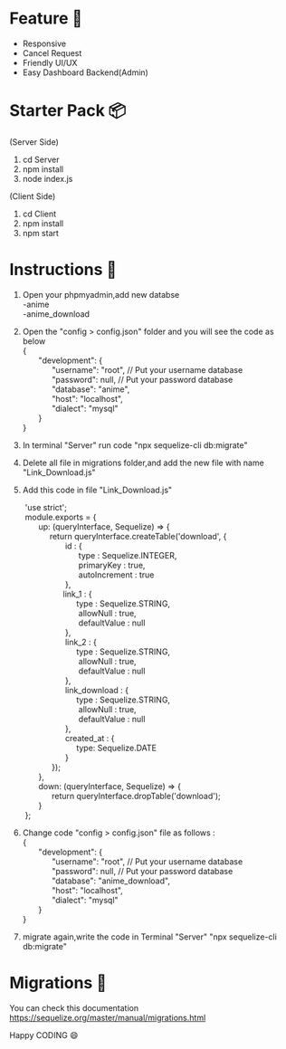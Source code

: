 # Feature :eyes:
<ul>
	<li>Responsive</li>
	<li>Cancel Request</li>
	<li>Friendly UI/UX</li>
	<li>Easy Dashboard Backend(Admin)</li>
</ul>

# Starter Pack :package:

(Server Side)
  1. cd Server
  2. npm install
  3. node index.js
  
 (Client Side)
  1. cd Client
  2. npm install
  3. npm start
  
# Instructions :notebook:
  1. Open your phpmyadmin,add new databse <br/> -anime <br/> -anime_download
	  
  2. Open the "config > config.json" folder and you will see the code as below <br/>
    { <br/>
    &nbsp;&nbsp;&nbsp;&nbsp;&nbsp;&nbsp; "development": { <br/>
    &nbsp;&nbsp;&nbsp;&nbsp;&nbsp;&nbsp;&nbsp;&nbsp;&nbsp;&nbsp;&nbsp;&nbsp; "username": "root", // Put your username database <br/>
    &nbsp;&nbsp;&nbsp;&nbsp;&nbsp;&nbsp;&nbsp;&nbsp;&nbsp;&nbsp;&nbsp;&nbsp; "password": null, // Put your password database <br/> 
    &nbsp;&nbsp;&nbsp;&nbsp;&nbsp;&nbsp;&nbsp;&nbsp;&nbsp;&nbsp;&nbsp;&nbsp; "database": "anime", <br/>
    &nbsp;&nbsp;&nbsp;&nbsp;&nbsp;&nbsp;&nbsp;&nbsp;&nbsp;&nbsp;&nbsp;&nbsp; "host": "localhost", <br/>
    &nbsp;&nbsp;&nbsp;&nbsp;&nbsp;&nbsp;&nbsp;&nbsp;&nbsp;&nbsp;&nbsp;&nbsp; "dialect": "mysql" <br/>
    &nbsp;&nbsp;&nbsp;&nbsp;&nbsp;&nbsp; } <br/>
    }
  3. In terminal "Server" run code "npx sequelize-cli db:migrate"
  
  4. Delete all file in migrations folder,and add the new file with name "Link_Download.js"
  	  
  5. Add this code in file "Link_Download.js" <br/>
  
&nbsp;&nbsp;&nbsp;&nbsp;&nbsp;&nbsp; 'use strict';<br/>
&nbsp;&nbsp;&nbsp;&nbsp;&nbsp;&nbsp; module.exports = { <br/>
&nbsp;&nbsp;&nbsp;&nbsp;&nbsp;&nbsp;&nbsp;&nbsp;&nbsp;&nbsp;&nbsp;&nbsp; up: (queryInterface, Sequelize) => { <br/>
&nbsp;&nbsp;&nbsp;&nbsp;&nbsp;&nbsp;&nbsp;&nbsp;&nbsp;&nbsp;&nbsp;&nbsp;&nbsp;&nbsp;&nbsp;&nbsp;&nbsp;&nbsp;return queryInterface.createTable('download', { <br/>
&nbsp;&nbsp;&nbsp;&nbsp;&nbsp;&nbsp;&nbsp;&nbsp;&nbsp;&nbsp;&nbsp;&nbsp;&nbsp;&nbsp;&nbsp;&nbsp;&nbsp;&nbsp;&nbsp;&nbsp;&nbsp;&nbsp;&nbsp;&nbsp;  id : { <br/>
&nbsp;&nbsp;&nbsp;&nbsp;&nbsp;&nbsp;&nbsp;&nbsp;&nbsp;&nbsp;&nbsp;&nbsp;&nbsp;&nbsp;&nbsp;&nbsp;&nbsp;&nbsp;&nbsp;&nbsp;&nbsp;&nbsp;&nbsp;&nbsp;&nbsp;&nbsp;&nbsp;&nbsp;&nbsp;&nbsp; type : Sequelize.INTEGER,<br/>
&nbsp;&nbsp;&nbsp;&nbsp;&nbsp;&nbsp;&nbsp;&nbsp;&nbsp;&nbsp;&nbsp;&nbsp;&nbsp;&nbsp;&nbsp;&nbsp;&nbsp;&nbsp;&nbsp;&nbsp;&nbsp;&nbsp;&nbsp;&nbsp;&nbsp;&nbsp;&nbsp;&nbsp;&nbsp;&nbsp; primaryKey : true,<br/>
&nbsp;&nbsp;&nbsp;&nbsp;&nbsp;&nbsp;&nbsp;&nbsp;&nbsp;&nbsp;&nbsp;&nbsp;&nbsp;&nbsp;&nbsp;&nbsp;&nbsp;&nbsp;&nbsp;&nbsp;&nbsp;&nbsp;&nbsp;&nbsp;&nbsp;&nbsp;&nbsp;&nbsp;&nbsp;&nbsp; autoIncrement : true<br/>
&nbsp;&nbsp;&nbsp;&nbsp;&nbsp;&nbsp;&nbsp;&nbsp;&nbsp;&nbsp;&nbsp;&nbsp;&nbsp;&nbsp;&nbsp;&nbsp;&nbsp;&nbsp;&nbsp;&nbsp;&nbsp;&nbsp;&nbsp;&nbsp; },<br/>
&nbsp;&nbsp;&nbsp;&nbsp;&nbsp;&nbsp;&nbsp;&nbsp;&nbsp;&nbsp;&nbsp;&nbsp;&nbsp;&nbsp;&nbsp;&nbsp;&nbsp;&nbsp;&nbsp;&nbsp;&nbsp;&nbsp;&nbsp; link_1 : {<br/>
&nbsp;&nbsp;&nbsp;&nbsp;&nbsp;&nbsp;&nbsp;&nbsp;&nbsp;&nbsp;&nbsp;&nbsp;&nbsp;&nbsp;&nbsp;&nbsp;&nbsp;&nbsp;&nbsp;&nbsp;&nbsp;&nbsp;&nbsp;&nbsp;&nbsp;&nbsp;&nbsp;&nbsp;&nbsp;&nbsp;type : Sequelize.STRING, <br/>
&nbsp;&nbsp;&nbsp;&nbsp;&nbsp;&nbsp;&nbsp;&nbsp;&nbsp;&nbsp;&nbsp;&nbsp;&nbsp;&nbsp;&nbsp;&nbsp;&nbsp;&nbsp;&nbsp;&nbsp;&nbsp;&nbsp;&nbsp;&nbsp;&nbsp;&nbsp;&nbsp;&nbsp;&nbsp;&nbsp; allowNull : true,<br/>
&nbsp;&nbsp;&nbsp;&nbsp;&nbsp;&nbsp;&nbsp;&nbsp;&nbsp;&nbsp;&nbsp;&nbsp;&nbsp;&nbsp;&nbsp;&nbsp;&nbsp;&nbsp;&nbsp;&nbsp;&nbsp;&nbsp;&nbsp;&nbsp;&nbsp;&nbsp;&nbsp;&nbsp;&nbsp;&nbsp; defaultValue : null<br/>
&nbsp;&nbsp;&nbsp;&nbsp;&nbsp;&nbsp;&nbsp;&nbsp;&nbsp;&nbsp;&nbsp;&nbsp;&nbsp;&nbsp;&nbsp;&nbsp;&nbsp;&nbsp;&nbsp;&nbsp;&nbsp;&nbsp;&nbsp;&nbsp; }, <br/>
&nbsp;&nbsp;&nbsp;&nbsp;&nbsp;&nbsp;&nbsp;&nbsp;&nbsp;&nbsp;&nbsp;&nbsp;&nbsp;&nbsp;&nbsp;&nbsp;&nbsp;&nbsp;&nbsp;&nbsp;&nbsp;&nbsp;&nbsp;&nbsp; link_2 : { <br/>
&nbsp;&nbsp;&nbsp;&nbsp;&nbsp;&nbsp;&nbsp;&nbsp;&nbsp;&nbsp;&nbsp;&nbsp;&nbsp;&nbsp;&nbsp;&nbsp;&nbsp;&nbsp;&nbsp;&nbsp;&nbsp;&nbsp;&nbsp;&nbsp;&nbsp;&nbsp;&nbsp;&nbsp;&nbsp;&nbsp;type : Sequelize.STRING, <br/>
&nbsp;&nbsp;&nbsp;&nbsp;&nbsp;&nbsp;&nbsp;&nbsp;&nbsp;&nbsp;&nbsp;&nbsp;&nbsp;&nbsp;&nbsp;&nbsp;&nbsp;&nbsp;&nbsp;&nbsp;&nbsp;&nbsp;&nbsp;&nbsp;&nbsp;&nbsp;&nbsp;&nbsp;&nbsp;&nbsp; allowNull : true,<br/>
&nbsp;&nbsp;&nbsp;&nbsp;&nbsp;&nbsp;&nbsp;&nbsp;&nbsp;&nbsp;&nbsp;&nbsp;&nbsp;&nbsp;&nbsp;&nbsp;&nbsp;&nbsp;&nbsp;&nbsp;&nbsp;&nbsp;&nbsp;&nbsp;&nbsp;&nbsp;&nbsp;&nbsp;&nbsp;&nbsp; defaultValue : null<br/>
&nbsp;&nbsp;&nbsp;&nbsp;&nbsp;&nbsp;&nbsp;&nbsp;&nbsp;&nbsp;&nbsp;&nbsp;&nbsp;&nbsp;&nbsp;&nbsp;&nbsp;&nbsp;&nbsp;&nbsp;&nbsp;&nbsp;&nbsp;&nbsp; },<br/>
&nbsp;&nbsp;&nbsp;&nbsp;&nbsp;&nbsp;&nbsp;&nbsp;&nbsp;&nbsp;&nbsp;&nbsp;&nbsp;&nbsp;&nbsp;&nbsp;&nbsp;&nbsp;&nbsp;&nbsp;&nbsp;&nbsp;&nbsp;&nbsp; link_download : { <br/>
&nbsp;&nbsp;&nbsp;&nbsp;&nbsp;&nbsp;&nbsp;&nbsp;&nbsp;&nbsp;&nbsp;&nbsp;&nbsp;&nbsp;&nbsp;&nbsp;&nbsp;&nbsp;&nbsp;&nbsp;&nbsp;&nbsp;&nbsp;&nbsp;&nbsp;&nbsp;&nbsp;&nbsp;&nbsp;&nbsp;type : Sequelize.STRING, <br/>
&nbsp;&nbsp;&nbsp;&nbsp;&nbsp;&nbsp;&nbsp;&nbsp;&nbsp;&nbsp;&nbsp;&nbsp;&nbsp;&nbsp;&nbsp;&nbsp;&nbsp;&nbsp;&nbsp;&nbsp;&nbsp;&nbsp;&nbsp;&nbsp;&nbsp;&nbsp;&nbsp;&nbsp;&nbsp;&nbsp; allowNull : true,<br/>
&nbsp;&nbsp;&nbsp;&nbsp;&nbsp;&nbsp;&nbsp;&nbsp;&nbsp;&nbsp;&nbsp;&nbsp;&nbsp;&nbsp;&nbsp;&nbsp;&nbsp;&nbsp;&nbsp;&nbsp;&nbsp;&nbsp;&nbsp;&nbsp;&nbsp;&nbsp;&nbsp;&nbsp;&nbsp;&nbsp; defaultValue : null<br/>
&nbsp;&nbsp;&nbsp;&nbsp;&nbsp;&nbsp;&nbsp;&nbsp;&nbsp;&nbsp;&nbsp;&nbsp;&nbsp;&nbsp;&nbsp;&nbsp;&nbsp;&nbsp;&nbsp;&nbsp;&nbsp;&nbsp;&nbsp;&nbsp; },<br/>
&nbsp;&nbsp;&nbsp;&nbsp;&nbsp;&nbsp;&nbsp;&nbsp;&nbsp;&nbsp;&nbsp;&nbsp;&nbsp;&nbsp;&nbsp;&nbsp;&nbsp;&nbsp;&nbsp;&nbsp;&nbsp;&nbsp;&nbsp;&nbsp; created_at : { <br/>
&nbsp;&nbsp;&nbsp;&nbsp;&nbsp;&nbsp;&nbsp;&nbsp;&nbsp;&nbsp;&nbsp;&nbsp;&nbsp;&nbsp;&nbsp;&nbsp;&nbsp;&nbsp;&nbsp;&nbsp;&nbsp;&nbsp;&nbsp;&nbsp;&nbsp;&nbsp;&nbsp;&nbsp;&nbsp;&nbsp;type: Sequelize.DATE <br/>
&nbsp;&nbsp;&nbsp;&nbsp;&nbsp;&nbsp;&nbsp;&nbsp;&nbsp;&nbsp;&nbsp;&nbsp;&nbsp;&nbsp;&nbsp;&nbsp;&nbsp;&nbsp;&nbsp;&nbsp;&nbsp;&nbsp;&nbsp;&nbsp; }<br/>
&nbsp;&nbsp;&nbsp;&nbsp;&nbsp;&nbsp;&nbsp;&nbsp;&nbsp;&nbsp;&nbsp;&nbsp;&nbsp;&nbsp;&nbsp;&nbsp;&nbsp;&nbsp; });<br/>
&nbsp;&nbsp;&nbsp;&nbsp;&nbsp;&nbsp;&nbsp;&nbsp;&nbsp;&nbsp;&nbsp;&nbsp; },<br/>
&nbsp;&nbsp;&nbsp;&nbsp;&nbsp;&nbsp;&nbsp;&nbsp;&nbsp;&nbsp;&nbsp;&nbsp; down: (queryInterface, Sequelize) => { <br/>
&nbsp;&nbsp;&nbsp;&nbsp;&nbsp;&nbsp;&nbsp;&nbsp;&nbsp;&nbsp;&nbsp;&nbsp;&nbsp;&nbsp;&nbsp;&nbsp;&nbsp;&nbsp; return queryInterface.dropTable('download'); <br/>
&nbsp;&nbsp;&nbsp;&nbsp;&nbsp;&nbsp;&nbsp;&nbsp;&nbsp;&nbsp;&nbsp;&nbsp; }<br/>
&nbsp;&nbsp;&nbsp;&nbsp;&nbsp;&nbsp; };
    
  6. Change code "config > config.json" file as follows : <br/>
    { <br/>
      &nbsp;&nbsp;&nbsp;&nbsp;&nbsp;&nbsp; "development": { <br/>
      &nbsp;&nbsp;&nbsp;&nbsp;&nbsp;&nbsp;&nbsp;&nbsp;&nbsp;&nbsp;&nbsp;&nbsp; "username": "root", // Put your username database <br/> 
      &nbsp;&nbsp;&nbsp;&nbsp;&nbsp;&nbsp;&nbsp;&nbsp;&nbsp;&nbsp;&nbsp;&nbsp; "password": null, // Put your password database <br/>
      &nbsp;&nbsp;&nbsp;&nbsp;&nbsp;&nbsp;&nbsp;&nbsp;&nbsp;&nbsp;&nbsp;&nbsp; "database": "anime_download", <br/>
      &nbsp;&nbsp;&nbsp;&nbsp;&nbsp;&nbsp;&nbsp;&nbsp;&nbsp;&nbsp;&nbsp;&nbsp; "host": "localhost", <br/>
      &nbsp;&nbsp;&nbsp;&nbsp;&nbsp;&nbsp;&nbsp;&nbsp;&nbsp;&nbsp;&nbsp;&nbsp; "dialect": "mysql" <br/>
      &nbsp;&nbsp;&nbsp;&nbsp;&nbsp;&nbsp; } <br/>
    }

  8. migrate again,write the code in Terminal "Server" "npx sequelize-cli db:migrate"

  
# Migrations :book:
You can check this documentation
https://sequelize.org/master/manual/migrations.html

 Happy CODING :smile:

